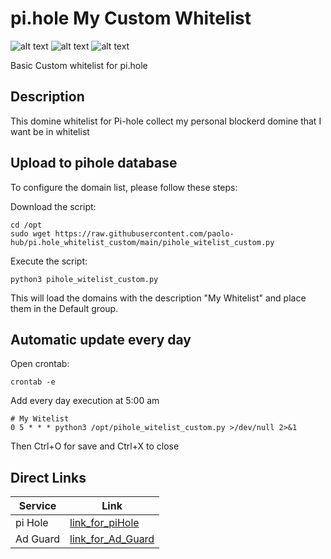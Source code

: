 # pi.hole My Custom Whitelist
![alt text](https://badgen.net/badge/platform/pi.hole/blue?) ![alt text](https://badgen.net/badge/platform/AdGuard/orange?) ![alt text](https://badgen.net/badge/content/whitelist/green?)

Basic Custom whitelist for pi.hole

## Description
This domine whitelist for Pi-hole collect my personal blockerd domine that I want be in whitelist

## Upload to pihole database

To configure the domain list, please follow these steps:

Download the script:
``` 
cd /opt
sudo wget https://raw.githubusercontent.com/paolo-hub/pi.hole_whitelist_custom/main/pihole_witelist_custom.py
``` 

Execute the script:
``` 
python3 pihole_witelist_custom.py
``` 

This will load the domains with the description "My Whitelist" and place them in the Default group.

## Automatic update every day

Open crontab:
```
crontab -e
```

Add every day execution at 5:00 am
```
# My Witelist
0 5 * * * python3 /opt/pihole_witelist_custom.py >/dev/null 2>&1
```
Then Ctrl+O for save and Ctrl+X to close

## Direct Links
|    Service        |   Link       |
| ----------------- | ------------ |
|    pi Hole        |   [link_for_piHole](https://raw.githubusercontent.com/paolo-hub/pi.hole_whitelist_custom/main/Whitelist_Custom.txt)               |
|    Ad Guard       |   [link_for_Ad_Guard](https://raw.githubusercontent.com/paolo-hub/pi.hole_whitelist_custom/main/adguard_whitelist_custom.txt)     |

